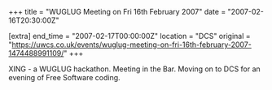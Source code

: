 +++
title = "WUGLUG Meeting on Fri 16th February 2007"
date = "2007-02-16T20:30:00Z"

[extra]
end_time = "2007-02-17T00:00:00Z"
location = "DCS"
original = "https://uwcs.co.uk/events/wuglug-meeting-on-fri-16th-february-2007-1474488991109/"
+++

XING - a WUGLUG hackathon. Meeting in the Bar. Moving on to DCS for an evening of Free Software coding.

